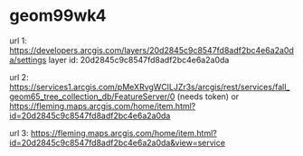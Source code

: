 # geom99wk4

url 1: https://developers.arcgis.com/layers/20d2845c9c8547fd8adf2bc4e6a2a0da/settings
	layer id: 20d2845c9c8547fd8adf2bc4e6a2a0da

url 2: https://services1.arcgis.com/pMeXRvgWClLJZr3s/arcgis/rest/services/fall_geom65_tree_collection_db/FeatureServer/0 (needs token)
or 
https://fleming.maps.arcgis.com/home/item.html?id=20d2845c9c8547fd8adf2bc4e6a2a0da

url 3: https://fleming.maps.arcgis.com/home/item.html?id=20d2845c9c8547fd8adf2bc4e6a2a0da&view=service

